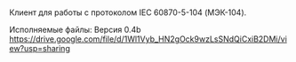# 
Клиент для работы с протоколом IEC 60870-5-104 (МЭК-104).

Исполняемые файлы:
Версия 0.4b
https://drive.google.com/file/d/1Wl1Vyb_HN2gOck9wzLsSNdQiCxiB2DMi/view?usp=sharing
